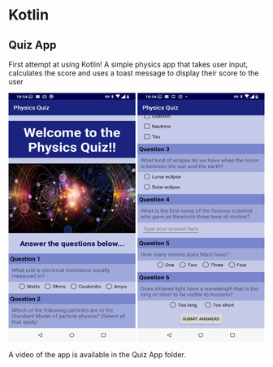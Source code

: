 # Kotlin

## Quiz App
First attempt at using Kotlin! A simple physics app that takes user input, calculates the score and uses a toast message to display their score to the user

<img src="https://raw.githubusercontent.com/reenalad/Kotlin/master/Quiz%20App/Quiz%20app.jpg" width="250" height="490"> <img src="https://raw.githubusercontent.com/reenalad/Kotlin/master/Quiz%20App/Quiz%20app1.jpg" width="250" height="490">

A video of the app is available in the Quiz App folder.
